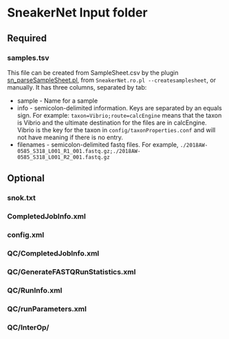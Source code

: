 # SneakerNet Input folder

## Required

### samples.tsv

This file can be created from SampleSheet.csv by the plugin [sn_parseSampleSheet.pl](../docs/plugins/sn_parseSampleSheet.pl.md), from `SneakerNet.ro.pl --createsamplesheet`, or manually.
It has three columns, separated by tab: 

* sample - Name for a sample
* info - semicolon-delimited information. Keys are separated by an equals sign. For example: `taxon=Vibrio;route=calcEngine` means that the taxon is Vibrio and the ultimate destination for the files are in calcEngine. Vibrio is the key for the taxon in `config/taxonProperties.conf` and will not have meaning if there is no entry.
* filenames - semicolon-delimited fastq files. For example, `./2018AW-0585_S318_L001_R1_001.fastq.gz;./2018AW-0585_S318_L001_R2_001.fastq.gz`

## Optional

### snok.txt

### CompletedJobInfo.xml

### config.xml


### QC/CompletedJobInfo.xml

### QC/GenerateFASTQRunStatistics.xml

### QC/RunInfo.xml

### QC/runParameters.xml

### QC/InterOp/

